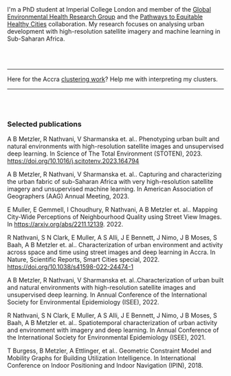 
<br><br>
<br><br>



I'm a PhD student at Imperial College London and member of the [Global Environmental Health Research Group](http://globalenvhealth.org/) and the [Pathways to Equitable Healthy Cities](http://equitablehealthycities.org/) collaboration. My research focuses on analysing urban development with high-resolution satellite imagery and machine learning in Sub-Saharan Africa.


<br><br>


* * *
Here for the Accra [clustering work](https://barbarametzler.github.io/Clusters-of-Accra/)?
Help me with interpreting my clusters.


* * *

<br><br>



### Selected publications

A B Metzler, R Nathvani, V Sharmanska et. al.. Phenotyping urban built and natural environments
with high-resolution satellite images and unsupervised deep learning. In Science of The Total
Environment (STOTEN), 2023. https://doi.org/10.1016/j.scitotenv.2023.164794

A B Metzler, R Nathvani, V Sharmanska et. al.. Capturing and characterizing the urban fabric
of sub-Saharan Africa with very high-resolution satellite imagery and unsupervised machine
learning. In American Association of Geographers (AAG) Annual Meeting, 2023.

E Muller, E Gemmell, I Choudhury, R Nathvani, A B Metzler et. al.. Mapping City-Wide
Perceptions of Neighbourhood Quality using Street View Images. In
https://arxiv.org/abs/2211.12139. 2022.

R Nathvani, S N Clark, E Muller, A S Alli, J E Bennett, J Nimo, J B Moses, S Baah, A B Metzler
et. al.. Characterization of urban environment and activity across space and time using street
images and deep learning in Accra. In Nature, Scientific Reports, Smart Cities special, 2022.
https://doi.org/10.1038/s41598-022-24474-1

A B Metzler, R Nathvani, V Sharmanska et. al..Characterization of urban built and natural
environments with high-resolution satellite images and unsupervised deep learning. In Annual
Conference of the International Society for Environmental Epidemiology (ISEE), 2022.

R Nathvani, S N Clark, E Muller, A S Alli, J E Bennett, J Nimo, J B Moses, S Baah, A B Metzler
et. al.. Spatiotemporal characterization of urban activity and environment with imagery and
deep learning. In Annual Conference of the International Society for Environmental Epidemiology
(ISEE), 2021.

T Burgess, B Metzler, A Ettlinger, et al.. Geometric Constraint Model and Mobility Graphs for
Building Utilization Intelligence. In International Conference on Indoor Positioning and Indoor
Navigation (IPIN), 2018.

